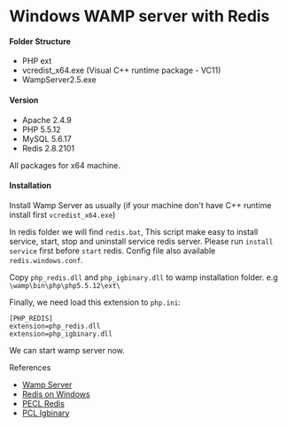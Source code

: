 # Windows WAMP server with Redis

#### Folder Structure
* PHP ext
* vcredist_x64.exe (Visual C++ runtime package - VC11)
* WampServer2.5.exe

#### Version
* Apache 2.4.9
* PHP 5.5.12
* MySQL 5.6.17
* Redis 2.8.2101

All packages for x64 machine.

#### Installation
Install Wamp Server as usually (if your machine don't have C++ runtime install first `vcredist_x64.exe`)

In redis folder we will find `redis.bat`, This script make easy to install service, start, stop and uninstall service redis server. Please run `install service` first before `start` redis. Config file also available `redis.windows.conf`.

Copy `php_redis.dll` and `php_igbinary.dll` to wamp installation folder. e.g `\wamp\bin\php\php5.5.12\ext\`

Finally, we need load this extension to `php.ini`:
``` 
[PHP_REDIS]
extension=php_redis.dll
extension=php_igbinary.dll 
```
We can start wamp server now.

References
* [Wamp Server](http://www.wampserver.com/en/)
* [Redis on Windows](https://github.com/MSOpenTech/Redis)
* [PECL Redis](http://pecl.php.net/package/redis)
* [PCL Igbinary](http://pecl.php.net/package/igbinary)